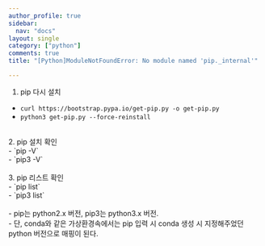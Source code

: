 ```yaml
---
author_profile: true
sidebar:
  nav: "docs"
layout: single
category: ["python"]
comments: true
title: "[Python]ModuleNotFoundError: No module named 'pip._internal'"

---
```

1. pip 다시 설치<br>
  - `curl https://bootstrap.pypa.io/get-pip.py -o get-pip.py`<br>
  - `python3 get-pip.py --force-reinstall`<br>
<br>
2. pip 설치 확인<br>
  - `pip -V`<br>
  - `pip3 -V`<br>
<br>
3. pip 리스트 확인<br>
  - `pip list`<br>
  - `pip3 list`<br>
<br>
- pip는 python2.x 버전, pip3는 python3.x 버전.<br>
  - 단, conda와 같은 가상환경속에서는 pip 입력 시 conda 생성 시 지정해주었던 python 버전으로 매핑이 된다.
